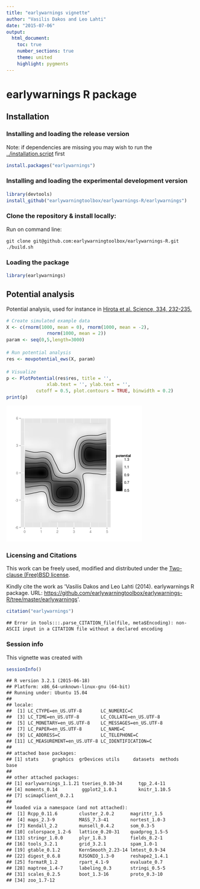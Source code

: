 ```yaml
---
title: "earlywarnings vignette"
author: "Vasilis Dakos and Leo Lahti"
date: "2015-07-06"
output:
  html_document:
    toc: true
    number_sections: true
    theme: united
    highlight: pygments
---
```


<!--
  %\VignetteEngine{knitr::rmarkdown}
  %\VignetteIndexEntry{microbiome tutorial}
  %\usepackage[utf8]{inputenc}
-->



earlywarnings R package
===========

## Installation

### Installing and loading the release version

Note: if dependencies are missing you may wish to run the [../installation.script](installation.script) first


```r
install.packages("earlywarnings")
```

### Installing and loading the experimental development version


```r
library(devtools)
install_github("earlywarningtoolbox/earlywarnings-R/earlywarnings")
```

### Clone the repository & install locally:

Run on command line:
<pre><code>git clone git@github.com:earlywarningtoolbox/earlywarnings-R.git
./build.sh
</pre></code>

### Loading the package


```r
library(earlywarnings)  
```


## Potential analysis

Potential analysis, used for instance in [Hirota et al. Science, 334, 232-235.](http://www.sciencemag.org/content/334/6053/232.long)


```r
# Create simulated example data
X <- c(rnorm(1000, mean = 0), rnorm(1000, mean = -2), 
 	           rnorm(1000, mean = 2))
param <- seq(0,5,length=3000) 

# Run potential analysis
res <- movpotential_ews(X, param)

# Visualize
p <- PlotPotential(res$res, title = '', 
	       	   xlab.text = '', ylab.text = '', 
		   cutoff = 0.5, plot.contours = TRUE, binwidth = 0.2)
print(p)
```

![plot of chunk movpotential](figure/movpotential-1.png) 


### Licensing and Citations

This work can be freely used, modified and distributed under the 
[Two-clause (Free)BSD license](http://en.wikipedia.org/wiki/BSD\_licenses).

Kindly cite the work as 'Vasilis Dakos and Leo Lahti (2014). earlywarnings R package. URL: https://github.com/earlywarningtoolbox/earlywarnings-R/tree/master/earlywarnings'.


```r
citation("earlywarnings")
```

```
## Error in tools:::.parse_CITATION_file(file, meta$Encoding): non-ASCII input in a CITATION file without a declared encoding
```

### Session info

This vignette was created with


```r
sessionInfo()
```

```
## R version 3.2.1 (2015-06-18)
## Platform: x86_64-unknown-linux-gnu (64-bit)
## Running under: Ubuntu 15.04
## 
## locale:
##  [1] LC_CTYPE=en_US.UTF-8       LC_NUMERIC=C              
##  [3] LC_TIME=en_US.UTF-8        LC_COLLATE=en_US.UTF-8    
##  [5] LC_MONETARY=en_US.UTF-8    LC_MESSAGES=en_US.UTF-8   
##  [7] LC_PAPER=en_US.UTF-8       LC_NAME=C                 
##  [9] LC_ADDRESS=C               LC_TELEPHONE=C            
## [11] LC_MEASUREMENT=en_US.UTF-8 LC_IDENTIFICATION=C       
## 
## attached base packages:
## [1] stats     graphics  grDevices utils     datasets  methods   base     
## 
## other attached packages:
## [1] earlywarnings_1.1.21 tseries_0.10-34      tgp_2.4-11          
## [4] moments_0.14         ggplot2_1.0.1        knitr_1.10.5        
## [7] scimapClient_0.2.1  
## 
## loaded via a namespace (and not attached):
##  [1] Rcpp_0.11.6        cluster_2.0.2      magrittr_1.5      
##  [4] maps_2.3-9         MASS_7.3-41        nortest_1.0-3     
##  [7] Kendall_2.2        munsell_0.4.2      som_0.3-5         
## [10] colorspace_1.2-6   lattice_0.20-31    quadprog_1.5-5    
## [13] stringr_1.0.0      plyr_1.8.3         fields_8.2-1      
## [16] tools_3.2.1        grid_3.2.1         spam_1.0-1        
## [19] gtable_0.1.2       KernSmooth_2.23-14 lmtest_0.9-34     
## [22] digest_0.6.8       RJSONIO_1.3-0      reshape2_1.4.1    
## [25] formatR_1.2        rpart_4.1-9        evaluate_0.7      
## [28] maptree_1.4-7      labeling_0.3       stringi_0.5-5     
## [31] scales_0.2.5       boot_1.3-16        proto_0.3-10      
## [34] zoo_1.7-12
```





